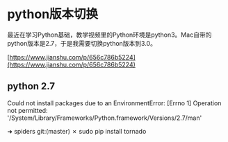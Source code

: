 # python版本切换

最近在学习Python基础，教学视频里的Python环境是python3。Mac自带的python版本是2.7，于是我需要切换python版本到3.0。

[https://www.jianshu.com/p/656c786b5224](https://www.jianshu.com/p/656c786b5224)

## python 2.7

Could not install packages due to an EnvironmentError: \[Errno 1\] Operation not permitted: '/System/Library/Frameworks/Python.framework/Versions/2.7/man'

➜ spiders git:\(master\) ✗ sudo pip install tornado

